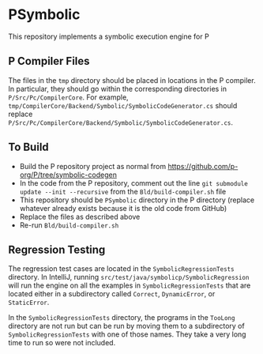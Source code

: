 # PSymbolic
This repository implements a symbolic execution engine for P

## P Compiler Files

The files in the `tmp` directory should be placed in locations in the P compiler.
In particular, they should go within the corresponding directories in `P/Src/Pc/CompilerCore`.
For example, `tmp/CompilerCore/Backend/Symbolic/SymbolicCodeGenerator.cs` should replace `P/Src/Pc/CompilerCore/Backend/Symbolic/SymbolicCodeGenerator.cs`.

## To Build

 * Build the P repository project as normal from https://github.com/p-org/P/tree/symbolic-codegen
 * In the code from the P repository, comment out the line `git submodule update --init --recursive` from the `Bld/build-compiler.sh` file
 * This repository should be `PSymbolic` directory in the P directory (replace whatever already exists because it is the old code from GitHub)
 * Replace the files as described above
 * Re-run `Bld/build-compiler.sh`

## Regression Testing

The regression test cases are located in the `SymbolicRegressionTests` directory.
In IntelliJ, running `src/test/java/symbolicp/SymbolicRegression` will run the engine on all the examples in `SymbolicRegressionTests`
that are located either in a subdirectory called `Correct`, `DynamicError`, or `StaticError`.

In the `SymbolicRegressionTests` directory, the programs in the `TooLong` directory are not run but can be run by moving them to a
subdirectory of `SymbolicRegressionTests` with one of those names. They take a very long time to run so were not included.
